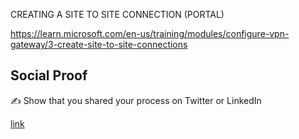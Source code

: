 CREATING A SITE TO SITE CONNECTION (PORTAL)

https://learn.microsoft.com/en-us/training/modules/configure-vpn-gateway/3-create-site-to-site-connections


## Social Proof

✍️ Show that you shared your process on Twitter or LinkedIn

[link](https://www.linkedin.com/posts/andrew-leddy_100daysofcloud-activity-7155771261065842688-eRXS?utm_source=share&utm_medium=member_desktop)
